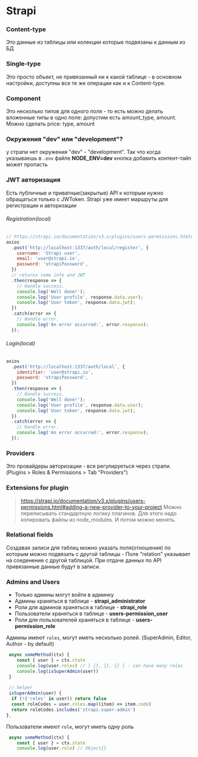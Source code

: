 # Strapi

### Content-type 
Это данные из таблицы или колекции которые подвязаны к данным из БД

### Single-type
Это просто объект, не привязанный ни к какой таблице - в основном настройки, доступны все те же операции как и к Content-type. 

### Component
Это несколько типов для одного поля - то есть можно делать вложенные типы в одно поле: допустим есть amount_type, amount. Можно сделать price: type, amount

### Окружения "dev" или "development"?
у страпи нет окружения "dev" - "development". Так что когда указываешь в `.env` файле **NODE_ENV=dev** кнопка добавить контент-тайп может пропасть

### JWT авторизация
Есть публичные и приватные(закрытые) API к которым нужно обращаться только с JWToken. Strapi уже имеет маршруты для регистрации и авторизации

###### Registration(local)
```js
// https://strapi.io/documentation/v3.x/plugins/users-permissions.html#jwt-configuration
axios
  .post('http://localhost:1337/auth/local/register', {
    username: 'Strapi user',
    email: 'user@strapi.io',
    password: 'strapiPassword',
  })
  // returns some info and JWT
  .then(response => {
    // Handle success.
    console.log('Well done!');
    console.log('User profile', response.data.user);
    console.log('User token', response.data.jwt);
  })
  .catch(error => {
    // Handle error.
    console.log('An error occurred:', error.response);
  });
```

###### Login(local)
```js
axios
  .post('http://localhost:1337/auth/local', {
    identifier: 'user@strapi.io',
    password: 'strapiPassword',
  })
  .then(response => {
    // Handle success.
    console.log('Well done!');
    console.log('User profile', response.data.user);
    console.log('User token', response.data.jwt);
  })
  .catch(error => {
    // Handle error.
    console.log('An error occurred:', error.response);
  });
```

### Providers 
Это провайдеры авторизации - все регулируеться через страпи. (Plugins > Roles & Permissions > Tab "Providers")

### Extensions for plugin
> https://strapi.io/documentation/v3.x/plugins/users-permissions.html#adding-a-new-provider-to-your-project
Можно переписывать стандартную логику плагинов. Для этого надо копировать файлы из node_modules. И потом можно менять. 


### Relational fields
Создавая записи для таблиц можно указать поля(отношения) по которым можно подвязать с другой таблицы - Поле "relation" указывает на соеденение с другой таблицой. При отдаче данных по API привязанные данные будут в записи.

### Admins and Users
* Только админы могут войти в админку
* Админы храняться в таблице - **strapi_administrator** 
* Роли для админов храняться в таблице - **strapi_role** 
* Пользователи храняться в таблице - **users-permission_user** 
* Роли для пользователей храняться в таблице - **users-permission_role** 

Админы имеют `roles`, могут иметь несколько ролей. (SuperAdmin, Editor, Author - by default)
```js
 async someMethod(ctx) {
    const { user } = ctx.state
    console.log(user.roles) // [ {}, {}, {} ] - can have many roles
    console.log(isSuperAdmin(user))
 }
 
 // helper
 isSuperAdmin(user) {
  if (!('roles' in user)) return false
  const roleCodes = user.roles.map((item) => item.code)
  return roleCodes.includes('strapi-super-admin')
},
```

Пользователи имеют `role`, могут иметь одну роль
```js
 async someMethod(ctx) {
    const { user } = ctx.state
    console.log(user.role) // Object{} 
```
